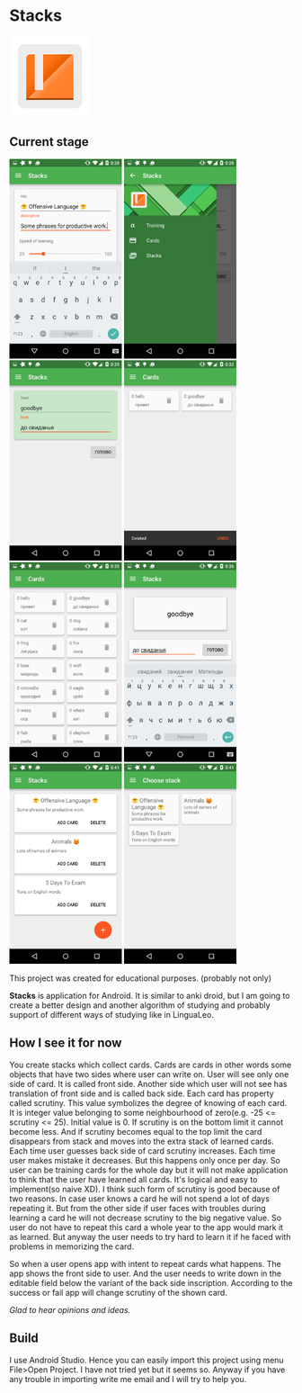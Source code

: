# Stacks

![logo](./app/src/main/res/mipmap-xxhdpi/ic_launcher.png)

Current stage
---

<img src="./screenshots/1.png" width="200">
<img src="./screenshots/2.png" width="200">
<img src="./screenshots/3.png" width="200">
<img src="./screenshots/4.png" width="200">
<img src="./screenshots/5.png" width="200">
<img src="./screenshots/6.png" width="200">
<img src="./screenshots/7.png" width="200">
<img src="./screenshots/8.png" width="200">

This project was created for educational purposes. (probably not only)

**Stacks** is application for Android. It is similar to anki droid, but I am going to
create a better design and another algorithm of studying and probably support of different ways of
studying like in LinguaLeo.

How I see it for now
---

You create stacks which collect cards. Cards are cards in other words  some objects that
have two sides where user can write on. User will see only one side of card. It is called front
side. Another side which user will not see has translation of front side and is called back side.
Each card has property called scrutiny. This value symbolizes the degree of knowing of each card.
It is integer value belonging to some neighbourhood of zero(e.g. -25 <= scrutiny <= 25). Initial
value is 0. If scrutiny is on the bottom limit it cannot become less. And if scrutiny becomes equal
to the top limit the card disappears from stack and moves into the extra stack of learned
cards. Each time user guesses back side of card scrutiny increases. Each time user makes mistake
it decreases. But this happens only once per day. So user can be training cards for the whole day
but it will not make application to think that the user have learned all cards. It's logical and
easy to implement(so naive XD). I think such form of scrutiny is good because of two reasons. In
case user knows a card he will not spend a lot of days repeating it. But from the other side if
user faces with troubles during learning a card he will not decrease scrutiny to the big negative
value. So user do not have to repeat this card a whole year to the app would mark it as learned.
But anyway the user needs to try hard to learn it if he faced with problems in memorizing the card.

So when a user opens app with intent to repeat cards what happens. The app shows the front side to
user. And the user needs to write down in the editable field below the variant of the back side
inscription. According to the success or fail app will change scrutiny of the shown card.

*Glad to hear opinions and ideas.*


Build
---

I use Android Studio. Hence you can easily import this project using menu File>Open Project. I have
not tried yet but it seems so. Anyway if you have any trouble in importing write me email and I will
try to help you.
